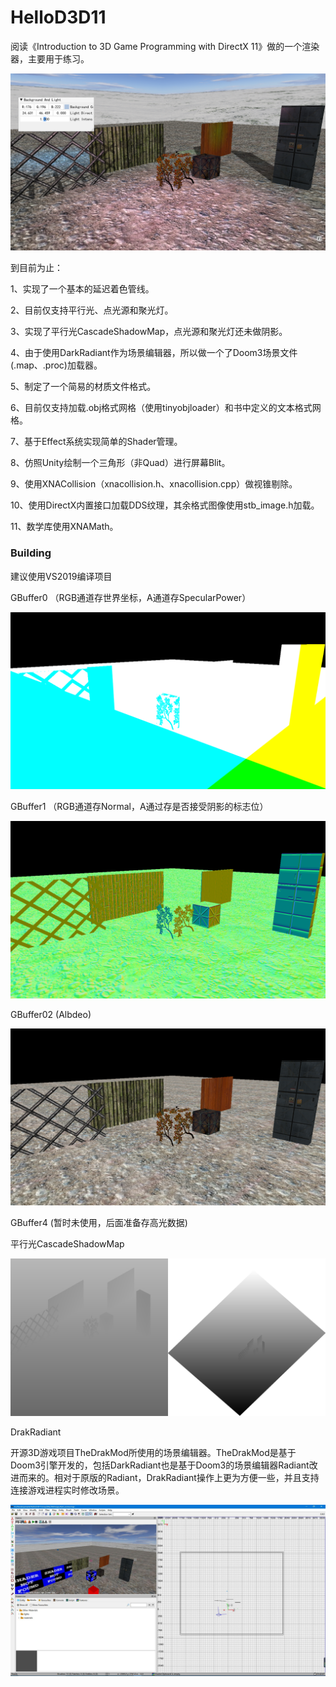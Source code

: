 # HelloD3D11
阅读《Introduction to 3D Game Programming with DirectX 11》做的一个渲染器，主要用于练习。

<img src="readme/FInal.png">

到目前为止：

1、实现了一个基本的延迟着色管线。

2、目前仅支持平行光、点光源和聚光灯。

3、实现了平行光CascadeShadowMap，点光源和聚光灯还未做阴影。

4、由于使用DarkRadiant作为场景编辑器，所以做一个了Doom3场景文件(.map、.proc)加载器。

5、制定了一个简易的材质文件格式。

6、目前仅支持加载.obj格式网格（使用tinyobjloader）和书中定义的文本格式网格。

7、基于Effect系统实现简单的Shader管理。

8、仿照Unity绘制一个三角形（非Quad）进行屏幕Blit。

9、使用XNACollision（xnacollision.h、xnacollision.cpp）做视锥剔除。

10、使用DirectX内置接口加载DDS纹理，其余格式图像使用stb_image.h加载。

11、数学库使用XNAMath。



### Building

建议使用VS2019编译项目



GBuffer0 （RGB通道存世界坐标，A通道存SpecularPower）

<img src="readme/GBuffer0.png">

GBuffer1 （RGB通道存Normal，A通过存是否接受阴影的标志位）

<img src="readme/GBuffer1.png">

GBuffer02 (Albdeo)

<img src="readme/GBuffer2.png">

GBuffer4 (暂时未使用，后面准备存高光数据)



平行光CascadeShadowMap

<img src="readme/ShadowMapping.png">



DrakRadiant

开源3D游戏项目TheDrakMod所使用的场景编辑器。TheDrakMod是基于Doom3引擎开发的，包括DarkRadiant也是基于Doom3的场景编辑器Radiant改进而来的。相对于原版的Radiant，DrakRadiant操作上更为方便一些，并且支持连接游戏进程实时修改场景。

<img src="readme/DarkRadiantEditor.jpeg">
